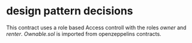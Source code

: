 # design pattern decisions

This contract uses a role based Access controll with the roles _owner_ and _renter_.
_Ownable.sol_ is imported from openzeppelins contracts.